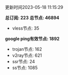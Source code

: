 更新时间2023-05-18 11:15:29

**总订阅: 223**
**总节点: 46894**
- vless节点: 35

**google ping有效节点: 1892**
- trojan节点: 162
- v2ray节点: 621
- ssr节点: 24
- ss节点: 1085
